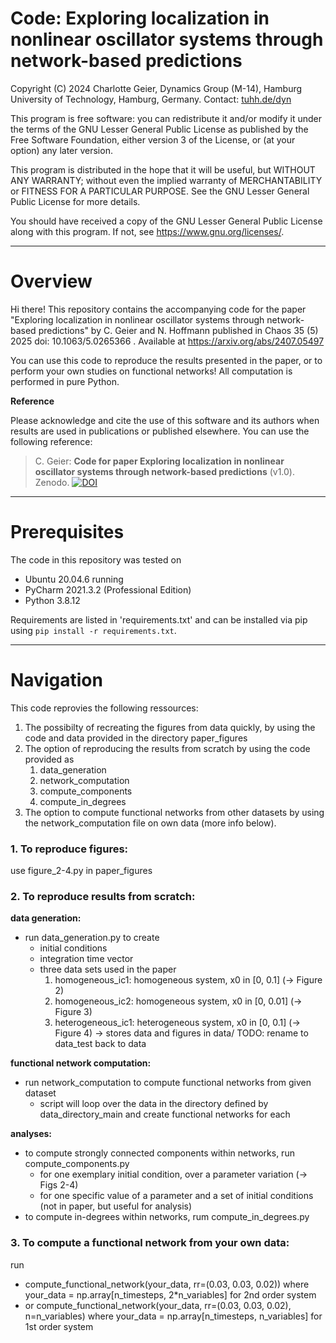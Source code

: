 # Code: Exploring localization in nonlinear oscillator systems through network-based predictions

Copyright (C) 2024  Charlotte Geier, Dynamics Group (M-14),
Hamburg University of Technology, Hamburg, Germany.
Contact:  [tuhh.de/dyn](https://www.tuhh.de/dyn)

This program is free software: you can redistribute it and/or modify
it under the terms of the GNU Lesser General Public License as published by
the Free Software Foundation, either version 3 of the License, or
(at your option) any later version.

This program is distributed in the hope that it will be useful,
but WITHOUT ANY WARRANTY; without even the implied warranty of
MERCHANTABILITY or FITNESS FOR A PARTICULAR PURPOSE.  See the
GNU Lesser General Public License for more details.

You should have received a copy of the GNU Lesser General Public License
along with this program.  If not, see <https://www.gnu.org/licenses/>.

---
# Overview


Hi there! This repository contains the accompanying code for the 
paper "Exploring localization in nonlinear oscillator systems through 
network-based predictions" by C. Geier and N. Hoffmann published in Chaos 35 
(5) 2025 doi: 10.1063/5.0265366 . Available at https://arxiv.org/abs/2407.05497

You can use this code to reproduce the results presented in the paper, or to perform 
your own studies on functional networks! 
All computation is performed in pure Python.


**Reference**

Please acknowledge and cite the use of this software and its authors when results are used in publications or published elsewhere. You can use the following reference: 
> C. Geier: **Code for paper Exploring localization in nonlinear oscillator systems through network-based predictions** (v1.0). Zenodo. [![DOI](https://zenodo.org/badge/DOI/10.5281/zenodo.12611988.svg)](https://doi.org/10.5281/zenodo.12611988)

---
# Prerequisites

The code in this repository was tested on 
- Ubuntu 20.04.6 running 
- PyCharm 2021.3.2 (Professional Edition)
- Python 3.8.12

Requirements are listed in 'requirements.txt' and can be installed via pip 
using `pip install -r requirements.txt`.

---
# Navigation

This code reprovies the following ressources: 
1. The possibilty of recreating the figures from data quickly, by using the 
   code and data provided in the directory paper_figures
2. The option of reproducing the results from scratch by using the code 
   provided as 
   1. data_generation
   2. network_computation
   3. compute_components
   4. compute_in_degrees
3. The option to compute functional networks from other datasets by using 
   the network_computation file on own data (more info below).


### 1. To reproduce figures:
use figure_2-4.py in paper_figures 

### 2. To reproduce results from scratch:
**data generation:**
- run data_generation.py to create
  - initial conditions
  - integration time vector
  - three data sets used in the paper
    1. homogeneous_ic1: homogeneous system, x0 in [0, 0.1] (-> Figure 2)
    2. homogeneous_ic2: homogeneous system, x0 in [0, 0.01] (-> Figure 3)
    3. heterogeneous_ic1: heterogeneous system, x0 in [0, 0.1] (-> Figure 4)
  -> stores data and figures in data/ TODO: rename to data_test back to data
        
**functional network computation:**
- run network_computation to compute functional networks from given dataset
  - script will loop over the data in the directory defined by 
    data_directory_main and create functional networks for each

**analyses:**
- to compute strongly connected components within networks,
  run compute_components.py
  - for one exemplary initial condition, over a parameter variation (-> Figs 
    2-4)
  - for one specific value of a parameter and a set of initial conditions 
    (not in paper, but useful for analysis)
- to compute in-degrees within networks, rum compute_in_degrees.py

### 3. To compute a functional network from your own data:
run 
  - compute_functional_network(your_data, rr=(0.03, 0.03, 0.02))
    where your_data = np.array[n_timesteps, 2*n_variables] for 2nd order system
  - or compute_functional_network(your_data, rr=(0.03, 0.03, 0.02), 
    n=n_variables)
    where your_data = np.array[n_timesteps, n_variables] for 1st order system
  
